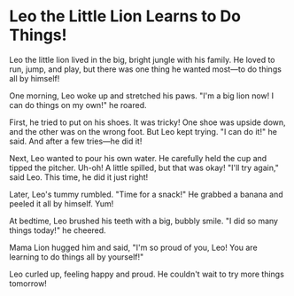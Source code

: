 # Leo the Little Lion Learns to Do Things!

Leo the little lion lived in the big, bright jungle with his family. He loved to run, jump, and play, but there was one thing he wanted most—to do things all by himself!

One morning, Leo woke up and stretched his paws. "I'm a big lion now! I can do things on my own!" he roared.

First, he tried to put on his shoes. It was tricky! One shoe was upside down, and the other was on the wrong foot. But Leo kept trying. "I can do it!" he said. And after a few tries—he did it!

Next, Leo wanted to pour his own water. He carefully held the cup and tipped the pitcher. Uh-oh! A little spilled, but that was okay! "I'll try again," said Leo. This time, he did it just right!

Later, Leo's tummy rumbled. "Time for a snack!" He grabbed a banana and peeled it all by himself. Yum!

At bedtime, Leo brushed his teeth with a big, bubbly smile. "I did so many things today!" he cheered.

Mama Lion hugged him and said, "I'm so proud of you, Leo! You are learning to do things all by yourself!"

Leo curled up, feeling happy and proud. He couldn't wait to try more things tomorrow!